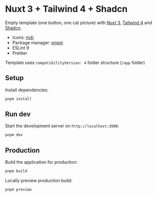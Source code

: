 # Nuxt 3 + Tailwind 4 + Shadcn

Empty template (one button, one cat picture) with [Nuxt 3](https://nuxt.com/), [Tailwind 4](https://tailwindcss.com/) and [Shadcn](https://ui.shadcn.com/).

- Icons: [mdi](https://icon-sets.iconify.design/mdi/?keyword=mdi).
- Package manager: [pnpm](https://pnpm.io/installation)
- ESLint 9
- Prettier

Template uses `compatibilityVersion: 4` folder structure (`/app` folder)

## Setup

Install dependencies:

```bash
pnpm install
```

## Run dev

Start the development server on `http://localhost:3000`:

```bash
pnpm dev
```

## Production

Build the application for production:

```bash
pnpm build
```

Locally preview production build:

```bash
pnpm preview
```
